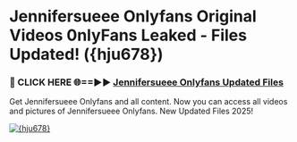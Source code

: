 # Jennifersueee Onlyfans Original Videos 0nlyFans Leaked - Files Updated! ({hju678})

<h3>🔴 CLICK HERE 🌐==►► <a href="https://tinyurl.com/ms9xzufz" rel="nofollow">Jennifersueee Onlyfans Updated Files</a></h3>

Get Jennifersueee Onlyfans and all content. Now you can access all videos and pictures of Jennifersueee Onlyfans. New Updated Files 2025!

[![{hju678}](https://i.imgur.com/PQ7UWWw.gif)](https://tinyurl.com/ms9xzufz)